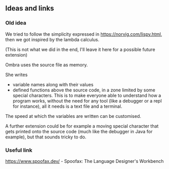 ## Ideas and links

### Old idea

We tried to follow the simplicity expressed in https://norvig.com/lispy.html, 
then we got inspired by the lambda calculus.

(This is not what we did in the end, I'll leave it here for a possible future extension)

Ombra uses the source file as memory.

She writes 
 * variable names along with their values
 * defined functions
above the source code, in a zone limited by some special characters. This is to make everyone able to understand how a program works, without the need
for any tool (like a debugger or a repl for instance), all it needs is a text file and a terminal.

The speed at which the variables are written can be customised.

A further extension could be for example a moving special character that gets printed onto the source code (much like the debugger in Java for example), 
but that sounds tricky to do.

### Useful link

https://www.spoofax.dev/ - Spoofax: The Language Designer's Workbench
